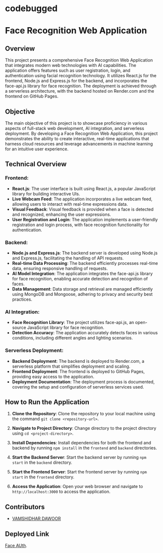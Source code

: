 # codebugged

# Face Recognition Web Application

## Overview

This project presents a comprehensive Face Recognition Web Application that integrates modern web technologies with AI capabilities. The application offers features such as user registration, login, and authentication using facial recognition technology. It utilizes React.js for the frontend, Node.js and Express.js for the backend, and incorporates the face-api.js library for face recognition. The deployment is achieved through a serverless architecture, with the backend hosted on Render.com and the frontend on GitHub Pages.

## Objective

The main objective of this project is to showcase proficiency in various aspects of full-stack web development, AI integration, and serverless deployment. By developing a Face Recognition Web Application, this project demonstrates the ability to create interactive, real-time applications that harness cloud resources and leverage advancements in machine learning for an intuitive user experience.

## Technical Overview

### Frontend:
- **React.js**: The user interface is built using React.js, a popular JavaScript library for building interactive UIs.
- **Live Webcam Feed**: The application incorporates a live webcam feed, allowing users to interact with real-time expressions data.
- **Visual Feedback**: Visual feedback is provided when a face is detected and recognized, enhancing the user expressions.
- **User Registration and Login**: The application implements a user-friendly registration and login process, with face recognition functionality for authentication.

### Backend:
- **Node.js and Express.js**: The backend server is developed using Node.js and Express.js, facilitating the handling of API requests.
- **Real-time Data Processing**: The backend efficiently processes real-time data, ensuring responsive handling of requests.
- **AI Model Integration**: The application integrates the face-api.js library for face recognition, enabling accurate detection and recognition of faces.
- **Data Management**: Data storage and retrieval are managed efficiently using MongoDB and Mongoose, adhering to privacy and security best practices.

### AI Integration:
- **Face Recognition Library**: The project utilizes face-api.js, an open-source JavaScript library for face recognition.
- **Detection Accuracy**: The application accurately detects faces in various conditions, including different angles and lighting scenarios.

### Serverless Deployment:
- **Backend Deployment**: The backend is deployed to Render.com, a serverless platform that simplifies deployment and scaling.
- **Frontend Deployment**: The frontend is deployed to GitHub Pages, providing easy access to the application.
- **Deployment Documentation**: The deployment process is documented, covering the setup and configuration of serverless services used.

## How to Run the Application

1. **Clone the Repository**: Clone the repository to your local machine using the command `git clone <repository-url>`.

2. **Navigate to Project Directory**: Change directory to the project directory using `cd <project-directory>`.

3. **Install Dependencies**: Install dependencies for both the frontend and backend by running `npm install` in the `frontend` and `backend` directories.

4. **Start the Backend Server**: Start the backend server by running `npm start` in the `backend` directory.

5. **Start the Frontend Server**: Start the frontend server by running `npm start` in the `frontend` directory.

6. **Access the Application**: Open your web browser and navigate to `http://localhost:3000` to access the application.

## Contributors

- [VAMSHIDHAR DAWOOR](https://vamshidharonline.com/)

## Deployed Link

[Face AUth](https://vamshidhar644.github.io/codebugged/).